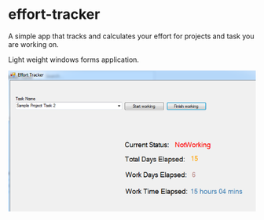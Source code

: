 # effort-tracker
A simple app that tracks and calculates your effort for projects and task you are working on.

Light weight windows forms application.

![Alt text](effort-tracker-ss.PNG?raw=true "Screen Shot")
